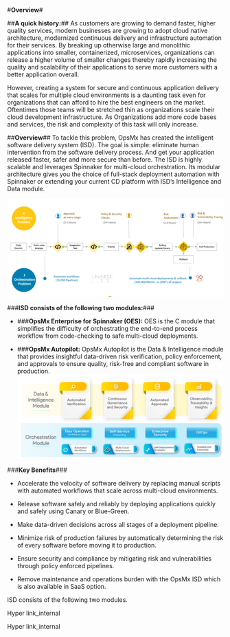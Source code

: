 
#**Overview**#

##**A quick history:**##
As customers are growing to demand faster, higher quality services, modern businesses are growing to adopt cloud 
native architecture, modernized continuous delivery and infrastructure automation for their services. By breaking 
up otherwise large and monolithic applications into smaller, containerized, microservices, organizations can 
release a higher volume of smaller changes thereby rapidly increasing the quality and scalability of their applications 
to serve more customers with a better application overall.

However, creating a system for secure and continuous application delivery that scales for multiple cloud environments 
is a daunting task even for organizations that can afford to hire the best engineers on the market. Oftentimes those 
teams will be stretched thin as organizations scale their cloud development infrastructure. As Organizations add more 
code bases and services, the risk and complexity of this task will only increase.

##**Overview**##
To tackle this problem, OpsMx has created the intelligent software delivery system (ISD). The goal is simple: eliminate 
human intervention from the software delivery process. And get your application released faster, safer and more secure 
than before. The ISD is highly scalable and leverages Spinnaker for multi-cloud orchestration.  Its modular architecture 
gives you the choice of full-stack deployment automation with Spinnaker or extending your current CD platform with ISD’s 
Intelligence and Data module.

![Isd_architecture1](./Isd_architecture1.png)

###**ISD consists of the following two modules:**###

* ###**OpsMx Enterprise for Spinnaker (OES):** 
OES is the C module that simplifies the difficulty of orchestrating the 
end-to-end process workflow from code-checking to safe multi-cloud deployments.

* ###**OpsMx Autopilot:** 
OpsMx Autopilot is the Data & Intelligence module that provides insightful data-driven risk 
verification, policy enforcement, and approvals to ensure quality, risk-free and compliant software in production.
![Isd_modules](./Isd_modules.png)

###**Key Benefits**###
* Accelerate the velocity of software delivery by replacing manual scripts with automated workflows that scale across 
multi-cloud environments.

* Release software safely and reliably by deploying applications quickly and safely using Canary or Blue-Green.

* Make data-driven decisions across all stages of a deployment pipeline.

* Minimize risk of production failures by automatically determining the risk of every software before moving it to 
production.

* Ensure security and compliance by mitigating risk and vulnerabilities through policy enforced pipelines.

* Remove maintenance and operations burden with the OpsMx ISD which is also available in SaaS option.

ISD consists of the following two modules.

Hyper link_internal

Hyper link_internal
 

